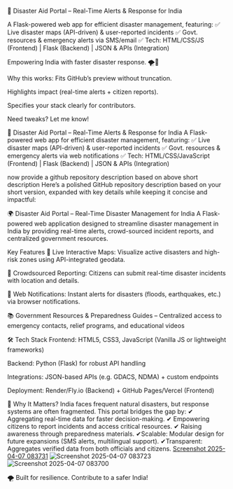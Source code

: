 🚀 Disaster Aid Portal – Real-Time Alerts & Response for India

A Flask-powered web app for efficient disaster management, featuring:
✅ Live disaster maps (API-driven) & user-reported incidents
✅ Govt. resources & emergency alerts via SMS/email
✅ Tech: HTML/CSS/JS (Frontend) | Flask (Backend) | JSON & APIs (Integration)

Empowering India with faster disaster response. 🌪️🛟

Why this works:
Fits GitHub’s preview without truncation.

Highlights impact (real-time alerts + citizen reports).

Specifies your stack clearly for contributors.

Need tweaks? Let me know!

🚀 Disaster Aid Portal – Real-Time Alerts & Response for India A Flask-powered web app for efficient disaster management, featuring: ✅ Live disaster maps (API-driven) & user-reported incidents ✅ Govt. resources & emergency alerts via web notifications ✅ Tech: HTML/CSS/JavaScript (Frontend) | Flask (Backend) | JSON & APIs (Integration)

now provide a github repository description based on above short description
Here’s a polished GitHub repository description based on your short version, expanded with key details while keeping it concise and impactful:

🌍 Disaster Aid Portal – Real-Time Disaster Management for India
A Flask-powered web application designed to streamline disaster management in India by providing real-time alerts, crowd-sourced incident reports, and centralized government resources.

Key Features
📍 Live Interactive Maps: Visualize active disasters and high-risk zones using API-integrated geodata.

📢 Crowdsourced Reporting: Citizens can submit real-time disaster incidents with location and details.

🔔 Web Notifications: Instant alerts for disasters (floods, earthquakes, etc.) via browser notifications.

📚 Government Resources & Preparedness Guides – Centralized access to emergency contacts, relief programs, and educational videos

🛠 Tech Stack
Frontend: HTML5, CSS3, JavaScript (Vanilla JS or lightweight frameworks)

Backend: Python (Flask) for robust API handling

Integrations: JSON-based APIs (e.g. GDACS, NDMA) + custom endpoints

Deployment: Render/Fly.io (Backend) + GitHub Pages/Vercel (Frontend)

🌟 Why It Matters?
India faces frequent natural disasters, but response systems are often fragmented. This portal bridges the gap by:
✔ Aggregating real-time data for faster decision-making.
✔ Empowering citizens to report incidents and access critical resources.
✔ Raising awareness through preparedness materials.
✔Scalable: Modular design for future expansions (SMS alerts, multilingual support).
✔Transparent: Aggregates verified data from both officials and citizens.
[Screenshot 2025-04-07 083731](https://github.com/user-attachments/assets/3eab017d-6d0c-463e-95f5-ec9f439ce6ae)
![Screenshot 2025-04-07 083723](https://github.com/user-attachments/assets/6dcef8cc-4a1e-4d08-8428-7405bc99a5b6)
![Screenshot 2025-04-07 083700](https://github.com/user-attachments/assets/374987ea-4b7e-4fb4-8290-1b70543c51fd)


🌪️ Built for resilience. Contribute to a safer India! 
